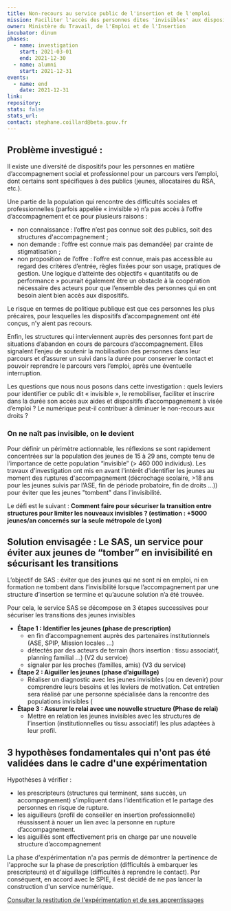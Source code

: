 ```yaml
---
title: Non-recours au service public de l'insertion et de l'emploi 
mission: Faciliter l'accès des personnes dites 'invisibles' aux dispositifs d'accompagnement vers l'emploi
owner: Ministère du Travail, de l'Emploi et de l'Insertion
incubator: dinum
phases:
  - name: investigation
    start: 2021-03-01
    end: 2021-12-30
  - name: alumni
    start: 2021-12-31
events:
  - name: end
    date: 2021-12-31
link:
repository: 
stats: false 
stats_url: 
contact: stephane.coillard@beta.gouv.fr
---
```


## Problème investigué :

Il existe une diversité de dispositifs pour les personnes en matière d’accompagnement social et professionnel pour un parcours vers l’emploi, dont certains sont spécifiques à des publics (jeunes, allocataires du RSA, etc.).

Une partie de la population qui rencontre des difficultés sociales et professionnelles (parfois appelée « invisible ») n’a pas accès à l’offre d’accompagnement et ce pour plusieurs raisons : 
* non connaissance : l’offre n’est pas connue soit des publics, soit des structures d'accompagnement ;
* non demande : l’offre est connue  mais pas demandée) par crainte de stigmatisation ;
* non proposition de l’offre : l’offre est connue, mais pas accessible au regard des critères d’entrée, règles fixées pour son usage, pratiques de gestion. Une logique d’atteinte des objectifs « quantitatifs ou de performance » pourrait également être un obstacle à la coopération nécessaire des acteurs pour que l’ensemble des personnes qui en ont besoin aient bien accès aux dispositifs. 

Le risque en termes de politique publique est que ces personnes les plus précaires, pour lesquelles les dispositifs d’accompagnement ont été conçus, n’y aient pas recours.

Enfin, les structures qui interviennent auprès des personnes font part de situations d’abandon en cours de parcours d’accompagnement. Elles signalent l’enjeu de soutenir la mobilisation des personnes dans leur parcours et d’assurer un suivi dans la durée pour conserver le contact et pouvoir reprendre le parcours vers l’emploi, après une éventuelle interruption.

Les questions que nous nous posons dans cette investigation : quels leviers pour identifier ce public dit « invisible », le remobiliser, faciliter et inscrire dans la durée son accès aux aides et dispositifs d’accompagnement à visée d’emploi ? Le numérique peut-il contribuer à diminuer le non-recours aux droits ? 

### On ne naît pas invisible, on le devient
Pour définir un périmètre actionnable, les réflexions se sont rapidement concentrées sur la population des jeunes de 15 à 29 ans, compte tenu de l’importance de cette population “invisible” (> 460 000 individus). Les travaux d'investigation ont mis en avant l'intérêt d'identifier les jeunes au moment des ruptures d'accompagnement (décrochage scolaire, >18 ans pour les jeunes suivis par l’ASE, fin de période probatoire, fin de droits …)) pour éviter que les jeunes "tombent" dans l'invisibilité.

Le défi est le suivant : __Comment faire pour sécuriser la transition entre structures pour limiter les nouveaux invisibles ? (estimation : +5000 jeunes/an concernés sur la seule métropole de Lyon)__

## Solution envisagée : Le SAS, un service pour éviter aux jeunes de “tomber” en invisibilité en sécurisant les transitions
L’objectif de SAS : éviter que des jeunes qui ne sont ni en emploi, ni en formation ne tombent dans l’invisibilité lorsque l’accompagnement par une structure d’insertion se termine et qu’aucune solution n’a été trouvée.

Pour cela, le service SAS se décompose en 3 étapes successives pour sécuriser les transitions des jeunes invisibles
* __Étape 1 : Identifier les jeunes (phase de prescription)__
    - en fin d’accompagnement auprès des partenaires institutionnels (ASE, SPIP, Mission locales …)
    - détectés par des acteurs de terrain (hors insertion : tissu associatif, planning familial …) (V2 du service)
    - signaler par les proches (familles, amis) (V3 du service)
* __Étape 2 : Aiguiller les jeunes (phase d’aiguillage)__
    - Réaliser un diagnostic avec les jeunes invisibles (ou en devenir) pour comprendre leurs besoins et les leviers de motivation. Cet entretien sera réalisé par une personne spécialisée dans la rencontre des populations invisibles (
* __Étape 3 : Assurer le relai avec une nouvelle structure (Phase de relai)__
    - Mettre en relation les jeunes invisibles avec les structures de l’insertion (institutionnelles ou tissu associatif) les plus adaptées à leur profil.

## 3 hypothèses fondamentales qui n'ont pas été validées dans le cadre d'une expérimentation
Hypothèses à vérifier : 
* les prescripteurs (structures qui terminent, sans succès, un accompagnement) s’impliquent dans l’identification et le partage des personnes en risque de rupture. 
* les aiguilleurs (profil de conseiller en insertion professionnelle) réussissent à nouer un lien avec la personne en rupture d’accompagnement.
* les aiguillés sont effectivement pris en charge par une nouvelle structure d’accompagnement

La phase d'expérimentation n'a pas permis de démontrer la pertinence de l'approche sur la phase de prescription (difficultés à embarquer les prescripteurs) et d'aiguillage (difficultés à reprendre le contact). Par conséquent, en accord avec le SPIE, il est décidé de ne pas lancer la construction d'un service numérique.

[Consulter la restitution de l'expérimentation et de ses apprentissages](https://resana.numerique.gouv.fr/public/perimetre/consulter/13368?vue=&information=1973995)
